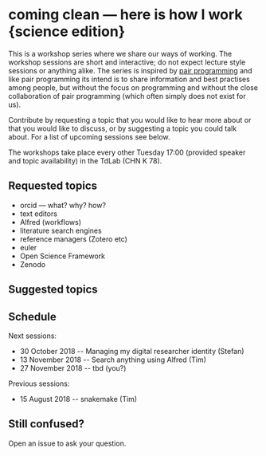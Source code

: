 # coming clean — here is how I work {science edition}

This is a workshop series where we share our ways of working. The workshop sessions are short and interactive; do not expect lecture style sessions or anything alike. The series is inspired by [pair programming](https://en.wikipedia.org/wiki/Pair_programming) and like pair programming its intend is to share information and best practises among people, but without the focus on programming and without the close collaboration of pair programming (which often simply does not exist for us).

Contribute by requesting a topic that you would like to hear more about or that you would like to discuss, or by suggesting a topic you could talk about. For a list of upcoming sessions see below.

The workshops take place every other Tuesday 17:00 (provided speaker and topic availability) in the TdLab (CHN K 78).

## Requested topics

* orcid — what? why? how?
* text editors
* Alfred (workflows)
* literature search engines
* reference managers (Zotero etc)
* euler
* Open Science Framework
* Zenodo

## Suggested topics

## Schedule

Next sessions:

* 30 October 2018 -- Managing my digital researcher identity (Stefan)
* 13 November 2018 -- Search anything using Alfred (Tim)
* 27 November 2018 -- tbd (you?)

Previous sessions:

* 15 August 2018 -- snakemake (Tim)

## Still confused?

Open an issue to ask your question.
